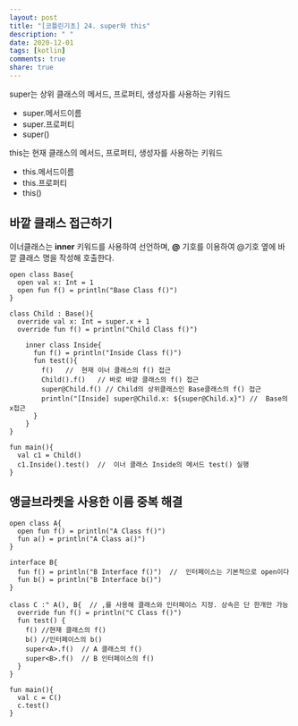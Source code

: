 ```yaml
---
layout: post
title: "[코틀린기초] 24. super와 this"
description: " "
date: 2020-12-01
tags: [kotlin]
comments: true
share: true
---  
```


  
  super는 상위 클래스의 메서드, 프로퍼티, 생성자를 사용하는 키워드
  
  - super.메서드이름
  - super.프로퍼티
  - super()
  
  this는 현재 클래스의 메서드, 프로퍼티, 생성자를 사용하는 키워드
  
  - this.메서드이름
  - this.프로퍼티
  - this()
  
  ## 바깥 클래스 접근하기
  
  이너클래스는 **inner** 키워드를 사용하여 선언하며,  **@** 기호를 이용하여 @기호 옆에 바깥 클래스 명을 작성해 호출한다.
  
  ```
  open class Base{
    open val x: Int = 1
    open fun f() = println("Base Class f()")
  }
  
  class Child : Base(){
    override val x: Int = super.x + 1
    override fun f() = println("Child Class f()")
    
      inner class Inside{
        fun f() = println("Inside Class f()")
        fun test(){
          f()   //  현재 이너 클래스의 f() 접근
          Child().f()   // 바로 바깥 클래스의 f() 접근 
          super@Child.f() // Child의 상위클래스인 Base클래스의 f() 접근
          println("[Inside] super@Child.x: ${super@Child.x}") //  Base의 x접근
        }
      }
  } 
  
  fun main(){
    val c1 = Child()
    c1.Inside().test()  //  이너 클래스 Inside의 메서드 test() 실행
  }
  ```
  
  ## 앵글브라켓을 사용한 이름 중복 해결
  
  ```
  open class A{
    open fun f() = println("A Class f()")
    fun a() = println("A Class a()")
  }
  
  interface B{ 
    fun f() = println("B Interface f()")  //  인터페이스는 기본적으로 open이다
    fun b() = println("B Interface b()")
  }
  
  class C :" A(), B{  // ,를 사용해 클래스와 인터페이스 지정. 상속은 단 한개만 가능
    override fun f() = println("C Class f()")
    fun test() {
      f() //현재 클래스의 f()
      b() //인터페이스의 b()
      super<A>.f()  // A 클래스의 f() 
      super<B>.f()  // B 인터페이스의 f()
    }
  }
  
  fun main(){
    val c = C()
    c.test()
  }
  ```
  

